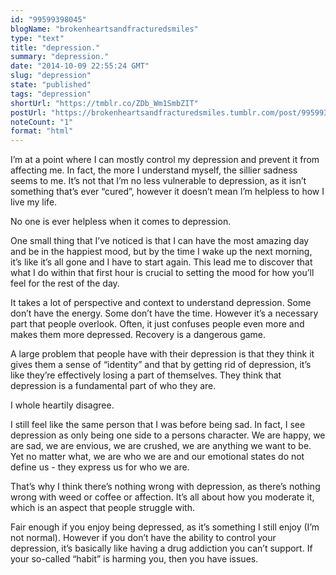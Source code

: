 ```yaml
---
id: "99599398045"
blogName: "brokenheartsandfracturedsmiles"
type: "text"
title: "depression."
summary: "depression."
date: "2014-10-09 22:55:24 GMT"
slug: "depression"
state: "published"
tags: "depression"
shortUrl: "https://tmblr.co/ZDb_Wm1SmbZIT"
postUrl: "https://brokenheartsandfracturedsmiles.tumblr.com/post/99599398045/depression"
noteCount: "1"
format: "html"
---
```


I’m at a point where I can mostly control my depression and prevent it from affecting me. In fact, the more I understand myself, the sillier sadness seems to me. It’s not that I’m no less vulnerable to depression, as it isn’t something that’s ever “cured”, however it doesn’t mean I’m helpless to how I live my life.

No one is ever helpless when it comes to depression. 

One small thing that I’ve noticed is that I can have the most amazing day and be in the happiest mood, but by the time I wake up the next morning, it’s like it’s all gone and I have to start again. This lead me to discover that what I do within that first hour is crucial to setting the mood for how you’ll feel for the rest of the day. 

It takes a lot of perspective and context to understand depression. Some don’t have the energy. Some don’t have the time. However it’s a necessary part that people overlook. Often, it just confuses people even more and makes them more depressed. Recovery is a dangerous game. 

A large problem that people have with their depression is that they think it gives them a sense of “identity” and that by getting rid of depression, it’s like they’re effectively losing a part of themselves. They think that depression is a fundamental part of who they are. 

I whole heartily disagree.

I still feel like the same person that I was before being sad. In fact, I see depression as only being one side to a persons character. We are happy, we are sad, we are envious, we are crushed, we are anything we want to be. Yet no matter what, we are who we are and our emotional states do not define us - they express us for who we are. 

That’s why I think there’s nothing wrong with depression, as there’s nothing wrong with weed or coffee or affection. It’s all about how you moderate it, which is an aspect that people struggle with. 

Fair enough if you enjoy being depressed, as it’s something I still enjoy (I’m not normal). However if you don’t have the ability to control your depression, it’s basically like having a drug addiction you can’t support. If your so-called “habit” is harming you, then you have issues.